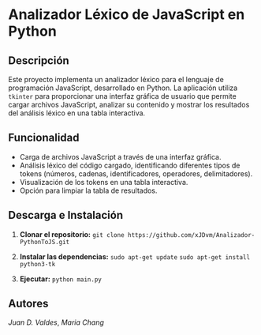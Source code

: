# Analizador Léxico de JavaScript en Python

## Descripción

Este proyecto implementa un analizador léxico para el lenguaje de programación JavaScript, desarrollado en Python. La aplicación utiliza `tkinter` para proporcionar una interfaz gráfica de usuario que permite cargar archivos JavaScript, analizar su contenido y mostrar los resultados del análisis léxico en una tabla interactiva.

## Funcionalidad

- Carga de archivos JavaScript a través de una interfaz gráfica.
- Análisis léxico del código cargado, identificando diferentes tipos de tokens (números, cadenas, identificadores, operadores, delimitadores).
- Visualización de los tokens en una tabla interactiva.
- Opción para limpiar la tabla de resultados.

## Descarga e Instalación

1. **Clonar el repositorio:**
   `git clone https://github.com/xJDvm/Analizador-PythonToJS.git`

2. **Instalar las dependencias:**
       `sudo apt-get update`
       `sudo apt-get install python3-tk`

   
4. **Ejecutar:**
   `python main.py`
   
## Autores
*Juan D. Valdes*,
*Maria Chang*


     

